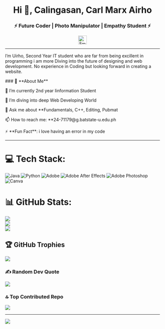 
<h1 align="center">Hi 👋, Calingasan, Carl Marx Airho</h1>  
<h3 align="center">⚡ Future Coder | Photo Manipulator | Empathy Student ⚡</h3>  

<p align="center" style="display: flex; justify-content: center; align-items: center; gap: 10px;">

  <a href="mailto:24-71179@g.batstate-u.edu.ph" target="_blank">
    <img src="https://img.shields.io/badge/-Email-D14836?logo=gmail&logoColor=white&style=for-the-badge" alt="Email" height="28" />
  </a>
</p>


---
<p>
I’m Uirho, Second Year IT student who are far from being excillent in programming
i am more Diving into the future of designing and web development. No experience in Coding but looking forward
in creating a website.
</p>

<p>### 🚀 **About Me** </p>
<p>🔭 I’m currently 2nd year Iinformation Student</p>  
<p>🌱 I’m diving into deep Web Developing World</p>
<p>💬 Ask me about **Fundamentals, C++, Editing, Pubmat</p>  
<p>📫 How to reach me: **24-71179@g.batstate-u.edu.ph</p> 
<p>⚡ **Fun Fact**: i love having an error in my code</p>

---

# 💻 Tech Stack:
![Java](https://img.shields.io/badge/java-%23ED8B00.svg?style=plastic&logo=openjdk&logoColor=white) ![Python](https://img.shields.io/badge/python-3670A0?style=plastic&logo=python&logoColor=ffdd54) ![Adobe](https://img.shields.io/badge/adobe-%23FF0000.svg?style=plastic&logo=adobe&logoColor=white) ![Adobe After Effects](https://img.shields.io/badge/Adobe%20After%20Effects-9999FF.svg?style=plastic&logo=Adobe%20After%20Effects&logoColor=white) ![Adobe Photoshop](https://img.shields.io/badge/adobe%20photoshop-%2331A8FF.svg?style=plastic&logo=adobe%20photoshop&logoColor=white) ![Canva](https://img.shields.io/badge/Canva-%2300C4CC.svg?style=plastic&logo=Canva&logoColor=white)
# 📊 GitHub Stats:
![](https://github-readme-stats.vercel.app/api?username=cmacalingasan24-71779&theme=dark&hide_border=false&include_all_commits=false&count_private=false)<br/>
![](https://nirzak-streak-stats.vercel.app/?user=cmacalingasan24-71779&theme=dark&hide_border=false)<br/>
![](https://github-readme-stats.vercel.app/api/top-langs/?username=cmacalingasan24-71779&theme=dark&hide_border=false&include_all_commits=false&count_private=false&layout=compact)

## 🏆 GitHub Trophies
![](https://github-profile-trophy.vercel.app/?username=cmacalingasan24-71779&theme=dark&no-frame=false&no-bg=true&margin-w=4)

### ✍️ Random Dev Quote
![](https://quotes-github-readme.vercel.app/api?type=vetical&theme=dark)

### 🔝 Top Contributed Repo
![](https://github-contributor-stats.vercel.app/api?username=cmacalingasan24-71779&limit=5&theme=dark&combine_all_yearly_contributions=true)

---
[![](https://visitcount.itsvg.in/api?id=cmacalingasan24-71779&icon=0&color=0)](https://visitcount.itsvg.in)

<!-- Proudly created with GPRM ( https://gprm.itsvg.in ) -->
